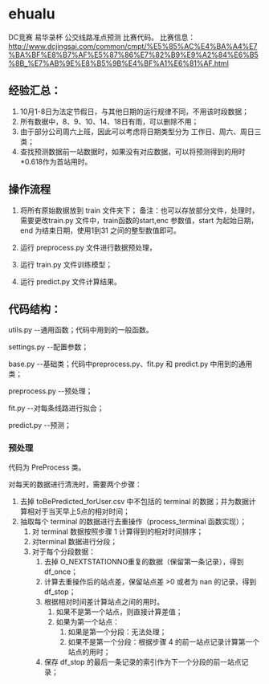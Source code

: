 # ehualu
DC竞赛 易华录杯 公交线路准点预测 比赛代码。
比赛信息：http://www.dcjingsai.com/common/cmpt/%E5%85%AC%E4%BA%A4%E7%BA%BF%E8%B7%AF%E5%87%86%E7%82%B9%E9%A2%84%E6%B5%8B_%E7%AB%9E%E8%B5%9B%E4%BF%A1%E6%81%AF.html

## 经验汇总：

1. 10月1-8日为法定节假日，与其他日期的运行规律不同，不用该时段数据；
2. 所有数据中，8、9、10、14、18日有雨，可以删除不用；
3. 由于部分公司周六上班，因此可以考虑将日期类型分为 工作日、周六、周日三类；
4. 查找预测数据前一站数据时，如果没有对应数据，可以将预测得到的用时*0.618作为首站用时。

## 操作流程

1. 将所有原始数据放到 train 文件夹下；
   备注：也可以存放部分文件，处理时，需要更改train.py 文件中，train函数的start,enc
   参数值，start 为起始日期，end 为结束日期，使用1到31 之间的整型数值即可。
   
2. 运行 preprocess.py 文件进行数据预处理， 
3. 运行 train.py 文件训练模型；
4. 运行 predict.py 文件计算结果。


## 代码结构：

utils.py --通用函数；代码中用到的一般函数。

settings.py --配置参数；

base.py --基础类；代码中preprocess.py、fit.py 和 predict.py 中用到的通用类；

preprocess.py --预处理；

fit.py --对每条线路进行拟合；

predict.py --预测；


### 预处理

代码为 PreProcess 类。

对每天的数据进行清洗时，需要两个步骤：

1. 去掉 toBePredicted_forUser.csv 中不包括的 terminal 的数据；并为数据计算相对于当天早上5点的相对时间；
2. 抽取每个 terminal 的数据进行去重操作（process_terminal 函数实现）；
   1. 对 terminal 数据按照步骤 1 计算得到的相对时间排序；
   2. 对terminal 数据进行分段；
   3. 对于每个分段数据：
      1. 去掉 O_NEXTSTATIONNO重复的数据（保留第一条记录），得到 df_once；
      2. 计算去重操作后的站点差，保留站点差 >0 或者为 nan 的记录，得到 df_stop；
      3. 根据相对时间差计算站点之间的用时。
         1. 如果不是第一个站点，则直接计算差值；
         2. 如果为第一个站点：
            1. 如果是第一个分段：无法处理；
            2. 如果不是第一个分段：根据步骤 4 的前一站点记录计算第一个站点的用时；
      4. 保存 df_stop 的最后一条记录的索引作为下一个分段的前一站点记录；
